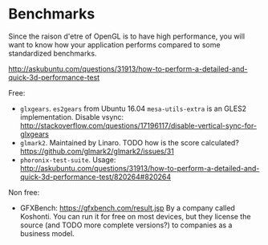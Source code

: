 # Benchmarks

Since the raison d'etre of OpenGL is to have high performance, you will want to know how your application performs compared to some standardized benchmarks.

<http://askubuntu.com/questions/31913/how-to-perform-a-detailed-and-quick-3d-performance-test>

Free:

- `glxgears`. `es2gears` from Ubuntu 16.04 `mesa-utils-extra` is an GLES2 implementation. Disable vsync: <http://stackoverflow.com/questions/17196117/disable-vertical-sync-for-glxgears>
- `glmark2`. Maintained by Linaro. TODO how is the score calculated? <https://github.com/glmark2/glmark2/issues/31>
- `phoronix-test-suite`. Usage: <http://askubuntu.com/questions/31913/how-to-perform-a-detailed-and-quick-3d-performance-test/820264#820264>

Non free:

- GFXBench: <https://gfxbench.com/result.jsp> By a company called Koshonti. You can run it for free on most devices, but they license the source (and TODO more complete versions?) to companies as a business model.
